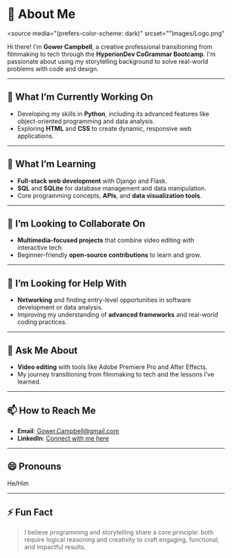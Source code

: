 # 👋 About Me
<picture><source media="(prefers-color-scheme: dark)" srcset=""Images/Logo.png"</picture>

Hi there! I'm **Gower Campbell**, a creative professional transitioning from filmmaking to tech through the **HyperionDev CoGrammar Bootcamp**. I'm passionate about using my storytelling background to solve real-world problems with code and design.

---

## 🔭 What I’m Currently Working On
- Developing my skills in **Python**, including its advanced features like object-oriented programming and data analysis.
- Exploring **HTML** and **CSS** to create dynamic, responsive web applications.

---

## 🌱 What I’m Learning
- **Full-stack web development** with Django and Flask.
- **SQL** and **SQLite** for database management and data manipulation.
- Core programming concepts, **APIs**, and **data visualization tools**.

---

## 👯 I’m Looking to Collaborate On
- **Multimedia-focused projects** that combine video editing with interactive tech.
- Beginner-friendly **open-source contributions** to learn and grow.

---

## 🤔 I’m Looking for Help With
- **Networking** and finding entry-level opportunities in software development or data analysis.
- Improving my understanding of **advanced frameworks** and real-world coding practices.

---

## 💬 Ask Me About
- **Video editing** with tools like Adobe Premiere Pro and After Effects.
- My journey transitioning from filmmaking to tech and the lessons I’ve learned.

---

## 📫 How to Reach Me
- **Email**: [Gower.Campbell@gmail.com](mailto:Gower.Campbell@gmail.com)
- **LinkedIn**: [Connect with me here](https://www.linkedin.com)

---

## 😄 Pronouns
He/Him

---

## ⚡ Fun Fact
> I believe programming and storytelling share a core principle: both require logical reasoning and creativity to craft engaging, functional, and impactful results.
